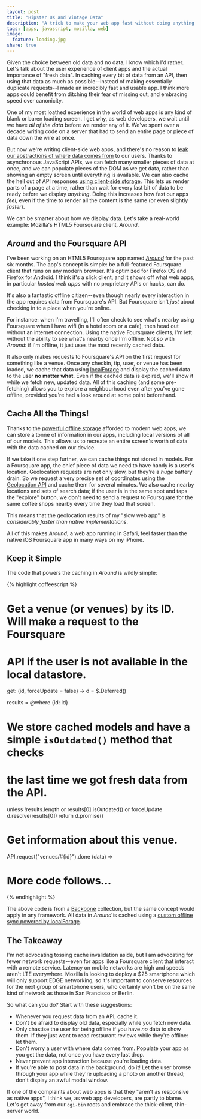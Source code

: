 ```yaml
---
layout: post
title: "Hipster UX and Vintage Data"
description: "A trick to make your web app fast without doing anything."
tags: [apps, javascript, mozilla, web]
image:
  feature: loading.jpg
share: true
---
```


Given the choice between old data and no data, I know which I'd rather.<br>
Let's talk about the user experience of client apps and the actual importance
of "fresh data". In caching every bit of data from an API, then using that data
as much as possible--instead of making essentially duplicate requests--I made
an incredibly fast and usable app. I think more apps could benefit from
ditching their fear of missing out, and embracing speed over canonicity.

One of my most loathed experience in the world of web apps is any kind of blank
or baren loading screen. I get why, as web developers, we wait
until we have _all of the data_ before we render any of it. We've spent over a
decade writing code on a server that had to send an entire page or piece of
data down the wire at once.

But now we're writing client-side web apps, and there's no reason to
[leak our abstractions of where data comes from](http://www.joelonsoftware.com/articles/LeakyAbstractions.html)
to our users. Thanks to asynchronous JavaScript APIs, we can fetch many
smaller pieces of data at once, and we can populate pieces of the DOM as we get
data, rather than showing an empty screen until everything is available. We
can also cache the hell out of API responses [using client-side storage](http://mozilla.github.io/localForage). This lets us render parts of a page at a time, rather than
wait for every last bit of data to be ready before we display _anything_.
Doing this increases how fast our apps _feel_, even if the time to render all
the content is the same (or even slightly _faster_).

We can be smarter about how we display data. Let's take a real-world example:
Mozilla's HTML5 Foursquare client, _Around_.

## _Around_ and the Foursquare API

I've been working on an HTML5 Foursquare app named
[_Around_](http://around.lonelyvegan.com/beta) for the past six
months. The app's concept is simple: be a full-featured Foursquare client that
runs on any modern browser. It's optimized for Firefox OS and Firefox for
Android. I think it's a slick client, and it shows off what web apps, in
particular _hosted web apps_ with no proprietary APIs or hacks, can do.

It's also a fantastic offline citizen--even though nearly every interaction
in the app requires data from Foursquare's API. But Foursquare isn't _just_
about checking in to a place when you're online.

For instance: when I'm travelling, I'll often check to see what's nearby
using Foursquare when I have wifi (in a hotel room or a cafe), then head out
without an internet connection. Using the native Foursquare clients, I'm left
without the ability to see what's nearby once I'm offline. Not so with
_Around_: if I'm offline, it just uses the most recently cached data.

It also only makes requests to Foursquare's API on the first
request for something like a venue. Once any checkin, tip, user, or venue has
been loaded, we cache that data using [localForage](http://mozilla.github.io/localForage)
and display the cached data to the user **no matter what**. Even if the cached
data is expired, we'll show it while we fetch new, updated data.
All of this caching (and some pre-fetching) allows you to explore a
neighbourhood even after you've gone offline, provided you're had a look around
at some point beforehand.

## Cache All the Things!

Thanks to the
[powerful offline storage](/2014/02/12/localforage-offline-storage-improved/) afforded to
modern web apps, we can store a tonne of information in our apps, including
local versions of all of our models. This allows us to recreate an entire
screen's worth of data with the data cached on our device.

If we take it one step further, we can cache things not stored in models. For
a Foursquare app, the chief piece of data we need to have handy is a user's
location. Geolocation requests are not only slow, but they're a _huge_ battery
drain. So we request a very precise set of coordinates using the
[Geolocation API](https://developer.mozilla.org/docs/WebAPI/Using_geolocation)
and cache them for several minutes. We also cache nearby locations and sets of
search data; if the user is in the same spot and taps the "explore" button, we
don't need to send a request to Foursquare for the same coffee shops nearby
every time they load that screen.

This means that the geolocation results of my "slow web app" is _considerably
faster than native implementations_.

All of this makes _Around_, a web app running in Safari, feel faster than
the native iOS Foursquare app in many ways on my iPhone.

## Keep it Simple

The code that powers the caching in _Around_ is wildly simple:

{% highlight coffeescript %}
# Get a venue (or venues) by its ID. Will make a request to the Foursquare
# API if the user is not available in the local datastore.
get: (id, forceUpdate = false) ->
  d = $.Deferred()

  results = @where {id: id}

  # We store cached models and have a simple `isOutdated()` method that checks
  # the last time we got fresh data from the API.
  unless !results.length or results[0].isOutdated() or forceUpdate
    d.resolve(results[0])
    return d.promise()

  # Get information about this venue.
  API.request("venues/#{id}").done (data) =>

  # More code follows...
{% endhighlight %}

The above code is from a [Backbone](http://backbonejs.org/) collection, but the
same concept would apply in any framework. All data in _Around_ is cached using
a [custom offline sync powered by localForage](https://github.com/mozilla/localForage-backbone).

## The Takeaway

I'm not advocating tossing cache invalidation aside, but I am advocating for
fewer network requests--even for apps like a Foursquare client that interact
with a remote service. Latency on mobile networks are high and speeds aren't
LTE everywhere. Mozilla is looking to deploy a $25 smartphone which will only
support EDGE networking, so it's important to conserve resources for the next
group of smartphone users, who certainly won't be on the same kind of network
as those in San Francisco or Berlin.

So what can you do? Start with these suggestions:

* Whenever you request data from an API, cache it.
* Don't be afraid to display old data, especially while you fetch new data.
* Only chastise the user for being offline if you have _no_ data to show them.
  If they just want to read restaurant reviews while they're offline: let them.
* Don't worry a user with where data comes from. Populate your app as you get
  the data, not once you have every last drop.
* Never prevent app interaction because you're loading data.
* If you're able to post data in the background, do it! Let the user browse
  through your app while they're uploading a photo on another thread; don't
  display an awful modal window.

If one of the complaints about web apps is that they "aren't as responsive as
native apps", I think we, as web app developers, are partly to blame. Let's get
away from our `cgi-bin` roots and embrace the thick-client, thin-server world.
